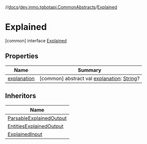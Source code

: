 //[docs](../../../index.md)/[dev.inmo.tgbotapi.CommonAbstracts](../index.md)/[Explained](index.md)



# Explained  
 [common] interface [Explained](index.md)   


## Properties  
  
|  Name |  Summary | 
|---|---|
| <a name="dev.inmo.tgbotapi.CommonAbstracts/Explained/explanation/#/PointingToDeclaration/"></a>[explanation](explanation.md)| <a name="dev.inmo.tgbotapi.CommonAbstracts/Explained/explanation/#/PointingToDeclaration/"></a> [common] abstract val [explanation](explanation.md): [String](https://kotlinlang.org/api/latest/jvm/stdlib/kotlin/-string/index.html)?   <br>|


## Inheritors  
  
|  Name | 
|---|
| <a name="dev.inmo.tgbotapi.CommonAbstracts/ParsableExplainedOutput///PointingToDeclaration/"></a>[ParsableExplainedOutput](../-parsable-explained-output/index.md)|
| <a name="dev.inmo.tgbotapi.CommonAbstracts/EntitiesExplainedOutput///PointingToDeclaration/"></a>[EntitiesExplainedOutput](../-entities-explained-output/index.md)|
| <a name="dev.inmo.tgbotapi.CommonAbstracts/ExplainedInput///PointingToDeclaration/"></a>[ExplainedInput](../-explained-input/index.md)|

